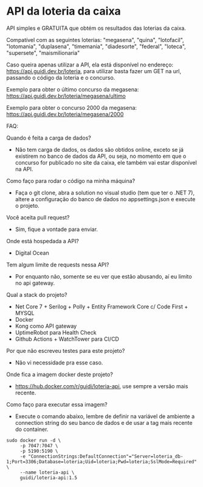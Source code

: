 
# API da loteria da caixa

API simples e GRATUITA que obtém os resultados das loterias da caixa.

Compatível com as seguintes loterias: "megasena", "quina", "lotofacil", "lotomania", "duplasena", "timemania", "diadesorte", "federal", "loteca", "supersete", "maismilionaria"

Caso queira apenas utilizar a API, ela está disponível no endereço: https://api.guidi.dev.br/loteria, para utilizar basta fazer um GET na url, passando o código da loteria e o concurso.

Exemplo para obter o último concurso da megasena: https://api.guidi.dev.br/loteria/megasena/ultimo

Exemplo para obter o concurso 2000 da megasena: https://api.guidi.dev.br/loteria/megasena/2000


FAQ:

Quando é feita a carga de dados?
- Não tem carga de dados, os dados são obtidos online, exceto se já existirem no banco de dados da API, ou seja, no momento em que o concurso for publicado no site da caixa, ele também vai estar disponível na API.

Como faço para rodar o código na minha máquina?
- Faça o git clone, abra a solution no visual studio (tem que ter o .NET 7), altere a configuração do banco de dados no appsettings.json e execute o projeto.

Você aceita pull request?
- Sim, fique a vontade para enviar.

Onde está hospedada a API?
- Digital Ocean

Tem algum limite de requests nessa API?
- Por enquanto não, somente se eu ver que estão abusando, aí eu limito no api gateway.

Qual a stack do projeto?
- Net Core 7 + Serilog + Polly + Entity Framework Core c/ Code First + MYSQL
- Docker
- Kong como API gateway
- UptimeRobot para Health Check
- Github Actions + WatchTower para CI/CD

Por que não escreveu testes para este projeto?
- Não vi necessidade pra esse caso.

Onde fica a imagem docker deste projeto?
- https://hub.docker.com/r/guidi/loteria-api, use sempre a versão mais recente.

Como faço para executar essa imagem?
- Execute o comando abaixo, lembre de definir na variável de ambiente a connection string do seu banco de dados e de usar a tag mais recente do container.

```
sudo docker run -d \
	 -p 7047:7047 \
	 -p 5190:5190 \
	 -e "ConnectionStrings:DefaultConnection"="Server=loteria_db-1;Port=3306;Database=loteria;Uid=loteria;Pwd=loteria;SslMode=Required" \
     --name loteria-api \
     guidi/loteria-api:1.5
```     